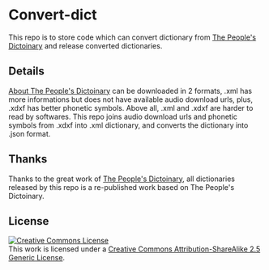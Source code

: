 # Convert-dict

This repo is to store code which can convert dictionary from [The People's Dictoinary](https://folkets-lexikon.csc.kth.se/folkets/folkets.en.html) and release converted dictionaries.

## Details

[About The People's Dictoinary](https://folkets-lexikon.csc.kth.se/folkets/om.en.html) can be downloaded in 2 formats, .xml has more informations but does not have available audio download urls, plus, .xdxf has better phonetic symbols. Above all, .xml and .xdxf are harder to read by softwares. This repo joins audio download urls and phonetic symbols from .xdxf into .xml dictionary, and converts the dictionary into .json format.

## Thanks

Thanks to the great work of [The People's Dictoinary](https://folkets-lexikon.csc.kth.se/folkets/folkets.en.html), all dictionaries released by this repo is a re-published work based on The People's Dictoinary.

## License

<a rel="license" href="http://creativecommons.org/licenses/by-sa/2.5/"><img alt="Creative Commons License" style="border-width:0" src="https://i.creativecommons.org/l/by-sa/2.5/88x31.png" /></a><br />This work is licensed under a <a rel="license" href="http://creativecommons.org/licenses/by-sa/2.5/">Creative Commons Attribution-ShareAlike 2.5 Generic License</a>.
